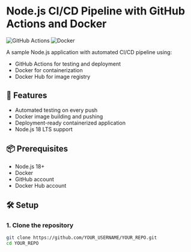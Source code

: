 # Node.js CI/CD Pipeline with GitHub Actions and Docker

![GitHub Actions](https://img.shields.io/github/actions/workflow/status/lokesh-matha/nodejs-demo-app/main.yml?label=CI%2FCD)
![Docker](https://img.shields.io/docker/pulls/lokeshmatha/node-ci-cd-demo)

A sample Node.js application with automated CI/CD pipeline using:
- GitHub Actions for testing and deployment
- Docker for containerization
- Docker Hub for image registry

## 🚀 Features
- Automated testing on every push
- Docker image building and pushing
- Deployment-ready containerized application
- Node.js 18 LTS support

## 📦 Prerequisites
- Node.js 18+
- Docker
- GitHub account
- Docker Hub account

## 🛠️ Setup

### 1. Clone the repository
```bash
git clone https://github.com/YOUR_USERNAME/YOUR_REPO.git
cd YOUR_REPO
